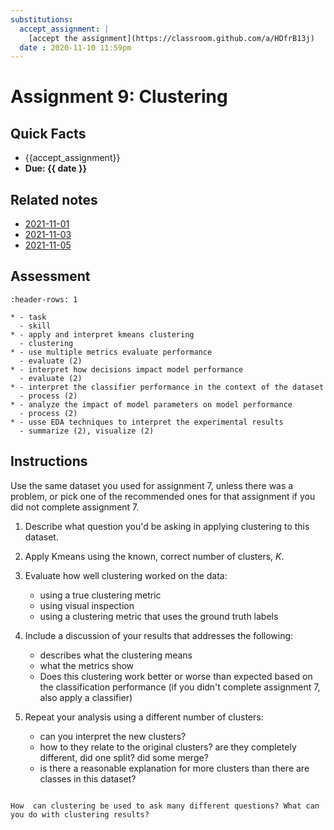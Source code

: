 ```yaml
---
substitutions:
  accept_assignment: |
    [accept the assignment](https://classroom.github.com/a/HDfrB13j)
  date : 2020-11-10 11:59pm
---
```


# Assignment 9: Clustering

## Quick Facts
- {{accept_assignment}}
- __Due: {{ date }}__

## Related notes

- [2021-11-01](../notes/2021-11-01)
- [2021-11-03](../notes/2021-11-03)
- [2021-11-05]()

## Assessment

```{list-table}
:header-rows: 1

* - task
  - skill
* - apply and interpret kmeans clustering
  - clustering
* - use multiple metrics evaluate performance
  - evaluate (2)
* - interpret how decisions impact model performance
  - evaluate (2)
* - interpret the classifier performance in the context of the dataset
  - process (2)
* - analyze the impact of model parameters on model performance
  - process (2)
* - usse EDA techniques to interpret the experimental results
  - summarize (2), visualize (2)
```

## Instructions

Use the same dataset you used for assignment 7, unless there was a problem, or pick one of the recommended ones for that assignment if you did not complete assignment 7.

1. Describe what question you'd be asking in applying clustering to this dataset.
1. Apply Kmeans using the known, correct
number of clusters, $K$.
1.  Evaluate how well clustering worked on the data:

    - using a true clustering metric
    - using visual inspection
    - using a clustering metric that uses the ground truth labels
1. Include a discussion of your results that addresses the following:

    - describes what the clustering means
    - what the metrics show
    - Does this clustering work better or worse than expected based on the classification performance (if you didn't complete assignment 7, also apply a classifier)
1. Repeat your analysis using a different number of clusters:

    - can you interpret the new clusters?
    - how to they relate to the original clusters? are they completely different, did one split? did some merge?
    - is there a reasonable explanation for more clusters than there are classes in this dataset?


```{admonition} Think Ahead

How  can clustering be used to ask many different questions? What can you do with clustering results?
```

